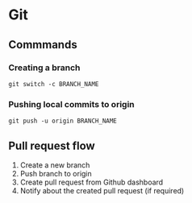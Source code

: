 # Git

## Commmands

### Creating a branch

`git switch -c BRANCH_NAME`

### Pushing local commits to origin

`git push -u origin BRANCH_NAME`

## Pull request flow

1. Create a new branch
2. Push branch to origin
3. Create pull request from Github dashboard
4. Notify about the created pull request (if required)

